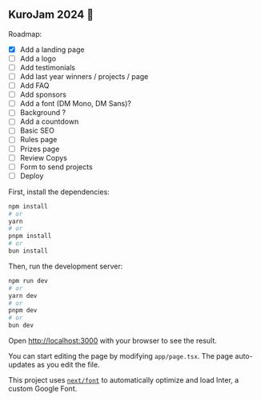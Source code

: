 
## KuroJam 2024 🚀 

Roadmap: 
- [x] Add a landing page
- [ ] Add a logo
- [ ] Add testimonials
- [ ] Add last year winners / projects / page
- [ ] Add FAQ
- [ ] Add sponsors
- [ ] Add a font (DM Mono, DM Sans)?
- [ ] Background ?
- [ ] Add a countdown
- [ ] Basic SEO
- [ ] Rules page
- [ ] Prizes page
- [ ] Review Copys
- [ ] Form to send projects
- [ ] Deploy

First, install the dependencies:

```bash
npm install
# or
yarn
# or
pnpm install
# or
bun install
```

Then, run the development server:

```bash
npm run dev
# or
yarn dev
# or
pnpm dev
# or
bun dev
```

Open [http://localhost:3000](http://localhost:3000) with your browser to see the result.

You can start editing the page by modifying `app/page.tsx`. The page auto-updates as you edit the file.

This project uses [`next/font`](https://nextjs.org/docs/basic-features/font-optimization) to automatically optimize and load Inter, a custom Google Font.
